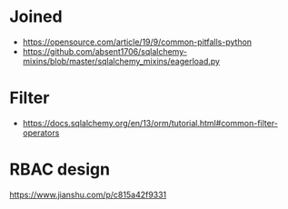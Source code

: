 # Joined
- https://opensource.com/article/19/9/common-pitfalls-python
- https://github.com/absent1706/sqlalchemy-mixins/blob/master/sqlalchemy_mixins/eagerload.py

# Filter
- https://docs.sqlalchemy.org/en/13/orm/tutorial.html#common-filter-operators

# RBAC design
https://www.jianshu.com/p/c815a42f9331

